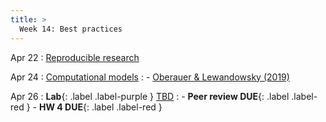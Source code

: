 ```yaml
---
title: >
  Week 14: Best practices
---
```


Apr 22
: [Reproducible research](https://statsthinking21.github.io/statsthinking21-core-site/doing-reproducible-research.html)

Apr 24 
: [Computational models](#)
  : - [Oberauer & Lewandowsky (2019)](https://www2.psych.ubc.ca/~schaller/528Readings/OberauerLewandowsky2019.pdf)

Apr 26 
: **Lab**{: .label .label-purple } [TBD](#)
  : - **Peer review DUE**{: .label .label-red }
    - **HW 4 DUE**{: .label .label-red }
